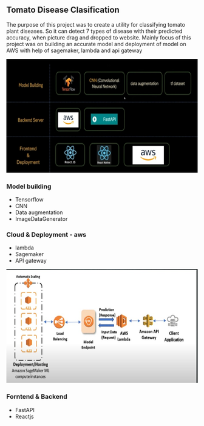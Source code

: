 <h2>Tomato Disease Clasification</h2>

The purpose of this project was to create a utility for classifying tomato plant diseases. So it can detect 7 types of disease with their predicted accuracy, when picture drag and dropped to website. Mainly focus of this project was on building an accurate model and deployment of model on AWS with help of sagemaker, lambda and api gateway   
 <p align="center">
  <img width="600" height="300" src="https://github.com/jainharshit3107/Deep-Learning-End-to-End/blob/master/Visual_rep..jpg">
</p>

### Model building
* Tensorflow
* CNN
* Data augmentation
* ImageDataGenerator

### Cloud & Deployment - aws
* lambda 
* Sagemaker 
* API gateway

<p align="center">
  <img width="600" height="300" src="https://github.com/jainharshit3107/Deep-Learning-End-to-End/blob/master/endpoint_aws.jpg">
</p>

### Forntend & Backend
* FastAPI
* Reactjs

